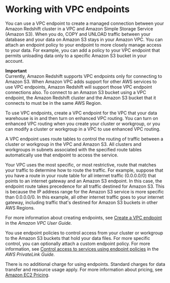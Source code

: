 # Working with VPC endpoints<a name="enhanced-vpc-working-with-endpoints"></a>

You can use a VPC endpoint to create a managed connection between your Amazon Redshift cluster in a VPC and Amazon Simple Storage Service \(Amazon S3\)\. When you do, COPY and UNLOAD traffic between your database and your data on Amazon S3 stays in your Amazon VPC\. You can attach an endpoint policy to your endpoint to more closely manage access to your data\. For example, you can add a policy to your VPC endpoint that permits unloading data only to a specific Amazon S3 bucket in your account\.

**Important**  
Currently, Amazon Redshift supports VPC endpoints only for connecting to Amazon S3\. When Amazon VPC adds support for other AWS services to use VPC endpoints, Amazon Redshift will support those VPC endpoint connections also\. To connect to an Amazon S3 bucket using a VPC endpoint, the Amazon Redshift cluster and the Amazon S3 bucket that it connects to must be in the same AWS Region\.

To use VPC endpoints, create a VPC endpoint for the VPC that your data warehouse is in and then turn on enhanced VPC routing\. You can turn on enhanced VPC routing when you create your cluster or workgroup, or you can modify a cluster or workgroup in a VPC to use enhanced VPC routing\.

A VPC endpoint uses route tables to control the routing of traffic between a cluster or workgroup in the VPC and Amazon S3\. All clusters and workgroups in subnets associated with the specified route tables automatically use that endpoint to access the service\.

Your VPC uses the most specific, or most restrictive, route that matches your traffic to determine how to route the traffic\. For example, suppose that you have a route in your route table for all internet traffic \(0\.0\.0\.0/0\) that points to an internet gateway and an Amazon S3 endpoint\. In this case, the endpoint route takes precedence for all traffic destined for Amazon S3\. This is because the IP address range for the Amazon S3 service is more specific than 0\.0\.0\.0/0\. In this example, all other internet traffic goes to your internet gateway, including traffic that's destined for Amazon S3 buckets in other AWS Regions\.

For more information about creating endpoints, see [Create a VPC endpoint](https://docs.aws.amazon.com/vpc/latest/privatelink/create-interface-endpoint.html) in the *Amazon VPC User Guide\.*

You use endpoint policies to control access from your cluster or workgroup to the Amazon S3 buckets that hold your data files\. For more specific control, you can optionally attach a custom endpoint policy\. For more information, see [Control access to services using endpoint policies](https://docs.aws.amazon.com/vpc/latest/privatelink/vpc-endpoints-access.html) in the *AWS PrivateLink Guide\.* 

There is no additional charge for using endpoints\. Standard charges for data transfer and resource usage apply\. For more information about pricing, see [Amazon EC2 Pricing](https://aws.amazon.com/redshift/pricing/#Data_Transfer)\.